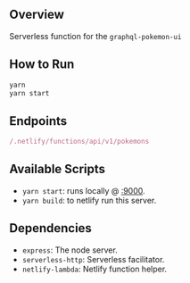 ## Overview

Serverless function for the `graphql-pokemon-ui`

## How to Run

```js
yarn
yarn start
```

## Endpoints

```js
/.netlify/functions/api/v1/pokemons
```

## Available Scripts

- `yarn start`: runs locally @ [:9000](http://localhost:9000/.netlify/functions/api/).
- `yarn build`: to netlify run this server.

## Dependencies

- `express`: The node server.
- `serverless-http`: Serverless facilitator.
- `netlify-lambda`: Netlify function helper.
